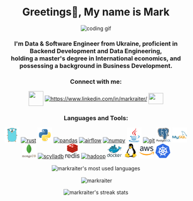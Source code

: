 <h1 align="center">Greetings👋, My name is Mark</h1>

<p align="center">
  <img src="https://media.giphy.com/media/ZVik7pBtu9dNS/giphy.gif" alt="coding gif" width="400" height="300"/>
</p>


<h3 align="center">I'm Data & Software Engineer from Ukraine, proficient in Backend Development and Data Engineering, <br> holding a master's degree in International economics,  and possessing a background in Business Development. </h3>

<h3 align="center">Connect with me:</h3>
<p align="center">
<a href="https://x.com/eng1neeer_93" target="blank"><img align="center" src="https://img.icons8.com/?size=100&id=phOKFKYpe00C&format=png&color=000000" height="40" width="40" /></a>
<a href="https://www.linkedin.com/in/markraiter/" target="blank"><img align="center" src="https://raw.githubusercontent.com/rahuldkjain/github-profile-readme-generator/master/src/images/icons/Social/linked-in-alt.svg" alt="https://www.linkedin.com/in/markraiter/" height="30" width="40" /></a>
<a href="https://www.leetcode.com/eng1neeer_93" target="blank"><img align="center" src="https://raw.githubusercontent.com/rahuldkjain/github-profile-readme-generator/master/src/images/icons/Social/leet-code.svg" height="30" width="40" /></a>
</p>

<h3 align="center">Languages and Tools:</h3>
<p align="center"> 
<a href="https://golang.org" target="_blank" rel="noreferrer"><img src="https://raw.githubusercontent.com/devicons/devicon/master/icons/go/go-original.svg" alt="go" width="40" height="40"/></a> 
<a href="https://www.rust-lang.org/" target="_blank" rel="noreferrer"><img src="https://www.vectorlogo.zone/logos/rust-lang/rust-lang-icon.svg" alt="rust" width="40" height="40"/></a> 
<a href="https://www.python.org/" target="_blank" rel="noreferrer"><img src="https://raw.githubusercontent.com/devicons/devicon/master/icons/python/python-original.svg" alt="python" width="40" height="40"/></a> 
<a href="https://pandas.pydata.org/" target="_blank" rel="noreferrer"><img src="https://upload.wikimedia.org/wikipedia/commons/e/ed/Pandas_logo.svg" alt="pandas" width="40" height="40"/></a> 
<a href="https://airflow.apache.org/" target="_blank" rel="noreferrer"><img src="https://airflow.apache.org/images/feature-image.png" alt="airflow" width="40" height="40"/></a> 
<a href="https://numpy.org/" target="_blank" rel="noreferrer"><img src="https://www.vectorlogo.zone/logos/numpy/numpy-icon.svg" alt="numpy" width="40" height="40"/></a> 
<a href="https://www.java.com/" target="_blank" rel="noreferrer"><img src="https://raw.githubusercontent.com/devicons/devicon/master/icons/java/java-original.svg" alt="java" width="40" height="40"/></a> 
<a href="https://git-scm.com/" target="_blank" rel="noreferrer"><img src="https://www.vectorlogo.zone/logos/git-scm/git-scm-icon.svg" alt="git" width="40" height="40"/></a> 
<a href="https://www.postgresql.org/" target="_blank" rel="noreferrer"><img src="https://raw.githubusercontent.com/devicons/devicon/master/icons/postgresql/postgresql-original-wordmark.svg" alt="postgresql" width="40" height="40"/></a> 
<a href="https://www.mysql.com/" target="_blank" rel="noreferrer"><img src="https://raw.githubusercontent.com/devicons/devicon/master/icons/mysql/mysql-original-wordmark.svg" alt="mysql" width="40" height="40"/></a> 
<a href="https://www.mongodb.com/" target="_blank" rel="noreferrer"><img src="https://raw.githubusercontent.com/devicons/devicon/master/icons/mongodb/mongodb-original-wordmark.svg" alt="mongodb" width="40" height="40"/></a> 
<a href="https://www.scylladb.com/" target="_blank" rel="noreferrer"><img src="https://www.vectorlogo.zone/logos/scylladb/scylladb-icon.svg" alt="scylladb" width="40" height="40"/></a> 
<a href="https://redis.io/" target="_blank" rel="noreferrer"><img src="https://raw.githubusercontent.com/devicons/devicon/master/icons/redis/redis-original-wordmark.svg" alt="redis" width="40" height="40"/></a> 
<a href="https://hadoop.apache.org/" target="_blank" rel="noreferrer"><img src="https://www.vectorlogo.zone/logos/apache_hadoop/apache_hadoop-icon.svg" alt="hadoop" width="40" height="40"/></a> 
<a href="https://www.docker.com/" target="_blank" rel="noreferrer"><img src="https://raw.githubusercontent.com/devicons/devicon/master/icons/docker/docker-original-wordmark.svg" alt="docker" width="40" height="40"/></a> 
<a href="https://www.linux.org/" target="_blank" rel="noreferrer"><img src="https://raw.githubusercontent.com/devicons/devicon/master/icons/linux/linux-original.svg" alt="linux" width="40" height="40"/></a> 
<a href="https://aws.amazon.com" target="_blank" rel="noreferrer"><img src="https://raw.githubusercontent.com/devicons/devicon/master/icons/amazonwebservices/amazonwebservices-original-wordmark.svg" alt="aws" width="40" height="40"/></a> 
<a href="https://kubernetes.io/" target="_blank" rel="noreferrer"><img src="https://raw.githubusercontent.com/devicons/devicon/master/icons/kubernetes/kubernetes-plain.svg" alt="k8s" width="40" height="40"/></a> 
</p>

<p align="center">
  <img align="center" src="https://github-readme-stats.vercel.app/api/top-langs/?username=markraiter&layout=compact" alt="markraiter's most used languages" />
</p>

<p align="center">&nbsp;<img align="center" src="https://github-readme-stats.vercel.app/api?username=markraiter&show_icons=true&locale=en&count_private=true" alt="markraiter" /></p>

<p align="center">
  <img align="center" src="https://github-readme-streak-stats.herokuapp.com/?user=markraiter" alt="markraiter's streak stats" />
</p>

